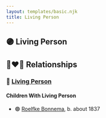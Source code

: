 ```yaml
---
layout: templates/basic.njk
title: Living Person
---
```

## 🟣 Living Person


## 👩‍❤️‍👨 Relationships

### 🔵 [Living Person](/people/9/98226424)

#### Children With Living Person
* 🟣 [Roelfke Bonnema](/people/6/6778152), b. about 1837